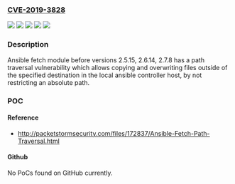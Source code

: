 ### [CVE-2019-3828](https://cve.mitre.org/cgi-bin/cvename.cgi?name=CVE-2019-3828)
![](https://img.shields.io/static/v1?label=Product&message=Ansible&color=blue)
![](https://img.shields.io/static/v1?label=Version&message=2.5.15%20&color=brightgreen)
![](https://img.shields.io/static/v1?label=Version&message=2.6.14%20&color=brightgreen)
![](https://img.shields.io/static/v1?label=Version&message=2.7.8%20&color=brightgreen)
![](https://img.shields.io/static/v1?label=Vulnerability&message=CWE-22&color=brightgreen)

### Description

Ansible fetch module before versions 2.5.15, 2.6.14, 2.7.8 has a path traversal vulnerability which allows copying and overwriting files outside of the specified destination in the local ansible controller host, by not restricting an absolute path.

### POC

#### Reference
- http://packetstormsecurity.com/files/172837/Ansible-Fetch-Path-Traversal.html

#### Github
No PoCs found on GitHub currently.

